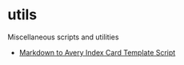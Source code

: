 # utils
Miscellaneous scripts and utilities
- [Markdown to Avery Index Card Template Script](https://github.com/hstagner/utils/blob/d8b3f3e223779bcbc462eac528033cc29ca4008c/bear-index-cards-bulk-avery-scale-title.py)
